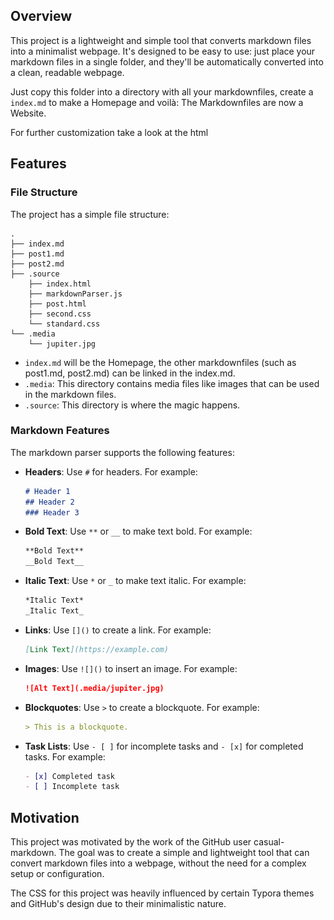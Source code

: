 ## Overview

This project is a lightweight and simple tool that converts markdown files into a minimalist webpage. It's designed to be easy to use: just place your markdown files in a single folder, and they'll be automatically converted into a clean, readable webpage.

Just copy this folder into a directory with all your markdownfiles, create a `index.md` to make a Homepage and voilà: The Markdownfiles are now a Website. 

For further customization take a look at the html

## Features

### File Structure

The project has a simple file structure:

```
.
├── index.md
├── post1.md
├── post2.md
├── .source
    ├── index.html
    ├── markdownParser.js
    ├── post.html
    ├── second.css
    └── standard.css
└── .media
    └── jupiter.jpg

```

- `index.md` will be the Homepage, the other markdownfiles (such as post1.md, post2.md) can be linked in the index.md.
- `.media`: This directory contains media files like images that can be used in the markdown files.
- `.source`: This directory is where the magic happens. 

### Markdown Features

The markdown parser supports the following features:

- **Headers**: Use `#` for headers. For example:

    ```markdown
    # Header 1
    ## Header 2
    ### Header 3
    ```

- **Bold Text**: Use `**` or `__` to make text bold. For example:

    ```markdown
    **Bold Text**
    __Bold Text__
    ```

- **Italic Text**: Use `*` or `_` to make text italic. For example:

    ```markdown
    *Italic Text*
    _Italic Text_
    ```

- **Links**: Use `[]()` to create a link. For example:

    ```markdown
    [Link Text](https://example.com)
    ```

- **Images**: Use `![]()` to insert an image. For example:

    ```markdown
    ![Alt Text](.media/jupiter.jpg)
    ```

- **Blockquotes**: Use `>` to create a blockquote. For example:

    ```markdown
    > This is a blockquote.
    ```

- **Task Lists**: Use `- [ ]` for incomplete tasks and `- [x]` for completed tasks. For example:

    ```markdown
    - [x] Completed task
    - [ ] Incomplete task
    ```



## Motivation

This project was motivated by the work of the GitHub user casual-markdown. The goal was to create a simple and lightweight tool that can convert markdown files into a webpage, without the need for a complex setup or configuration.

The CSS for this project was heavily influenced by certain Typora themes and GitHub's design due to their minimalistic nature.
